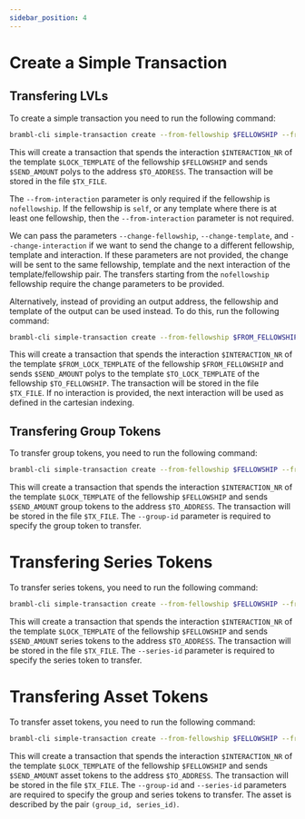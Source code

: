 ```yaml
---
sidebar_position: 4
---
```


# Create a Simple Transaction

## Transfering LVLs

To create a simple transaction you need to run the following command:

```bash
brambl-cli simple-transaction create --from-fellowship $FELLOWSHIP --from-template $LOCK_TEMPLATE --from-interaction $INTERACTION_NR -t $TO_ADDRESS -w $PASSWORD --port $PORT -o $TX_FILE -n $NETWORK -a $SEND_AMOUNT -h $HOST -i $MAIN_KEY --walletdb $WALLET --fee $FEE --transfer-token $TOKEN_TYPE
```

This will create a transaction that spends the interaction `$INTERACTION_NR` of the template `$LOCK_TEMPLATE` of the fellowship `$FELLOWSHIP` and sends `$SEND_AMOUNT` polys to the address `$TO_ADDRESS`. The transaction will be stored in the file `$TX_FILE`.

The `--from-interaction` parameter is only required if the fellowship is `nofellowship`. If the fellowship is `self`, or any template where there is at least one fellowship, then the `--from-interaction` parameter is not required.

We can pass the parameters `--change-fellowship`, `--change-template`, and `--change-interaction`
if we want to send the change to a different fellowship, template and interaction. If these parameters are not provided, the change will be sent to the same fellowship, template and the next interaction
of the template/fellowship pair. The transfers starting from the `nofellowship` fellowship require the change parameters to be provided.

Alternatively, instead of providing an output address, the fellowship and template of the output can be used instead. To do this, run the following command:

```bash
brambl-cli simple-transaction create --from-fellowship $FROM_FELLOWSHIP --from-template $FROM_LOCK_TEMPLATE --from-interaction $INTERACTION_NR --to-fellowship $TO_FELLOWSHIP --to-template $TO_LOCK_TEMPLATE -w $PASSWORD --port $PORT -o $TX_FILE -n $NETWORK -a $SEND_AMOUNT -h $HOST -i $MAIN_KEY --walletdb $WALLET
```

This will create a transaction that spends the interaction `$INTERACTION_NR` of the template `$FROM_LOCK_TEMPLATE` of the fellowship `$FROM_FELLOWSHIP` and sends `$SEND_AMOUNT` polys to the template `$TO_LOCK_TEMPLATE` of the fellowship `$TO_FELLOWSHIP`. The transaction will be stored in the file `$TX_FILE`. If no interaction is provided, the next interaction will be used
as defined in the cartesian indexing.

## Transfering Group Tokens

To transfer group tokens, you need to run the following command:

```bash
brambl-cli simple-transaction create --from-fellowship $FELLOWSHIP --from-template $LOCK_TEMPLATE --from-interaction $INTERACTION_NR -t $TO_ADDRESS -w $PASSWORD --port $PORT -o $TX_FILE -n $NETWORK -a $SEND_AMOUNT -h $HOST -i $MAIN_KEY --walletdb $WALLET --fee $FEE --transfer-token group --group-id $GROUP_ID
```

This will create a transaction that spends the interaction `$INTERACTION_NR` of the template `$LOCK_TEMPLATE` of the fellowship `$FELLOWSHIP` and sends `$SEND_AMOUNT` group tokens to the address `$TO_ADDRESS`. The transaction will be stored in the file `$TX_FILE`. The `--group-id` parameter is required to specify the group token to transfer.	

# Transfering Series Tokens

To transfer series tokens, you need to run the following command:

```bash
brambl-cli simple-transaction create --from-fellowship $FELLOWSHIP --from-template $LOCK_TEMPLATE --from-interaction $INTERACTION_NR -t $TO_ADDRESS -w $PASSWORD --port $PORT -o $TX_FILE -n $NETWORK -a $SEND_AMOUNT -h $HOST -i $MAIN_KEY --walletdb $WALLET --fee $FEE --transfer-token series --series-id $SERIES_ID
```

This will create a transaction that spends the interaction `$INTERACTION_NR` of the template `$LOCK_TEMPLATE` of the fellowship `$FELLOWSHIP` and sends `$SEND_AMOUNT` series tokens to the address `$TO_ADDRESS`. The transaction will be stored in the file `$TX_FILE`. The `--series-id` parameter is required to specify the series token to transfer.

# Transfering Asset Tokens

To transfer asset tokens, you need to run the following command:

```bash
brambl-cli simple-transaction create --from-fellowship $FELLOWSHIP --from-template $LOCK_TEMPLATE --from-interaction $INTERACTION_NR -t $TO_ADDRESS -w $PASSWORD --port $PORT -o $TX_FILE -n $NETWORK -a $SEND_AMOUNT -h $HOST -i $MAIN_KEY --walletdb $WALLET --fee $FEE --transfer-token asset --group-id $GROUP_ID --series-id $SERIES_ID
```

This will create a transaction that spends the interaction `$INTERACTION_NR` of the template `$LOCK_TEMPLATE` of the fellowship `$FELLOWSHIP` and sends `$SEND_AMOUNT` asset tokens to the address `$TO_ADDRESS`. The transaction will be stored in the file `$TX_FILE`. The `--group-id` and `--series-id` parameters are required to specify the group and series tokens to transfer. The asset is described by the pair `(group_id, series_id)`.